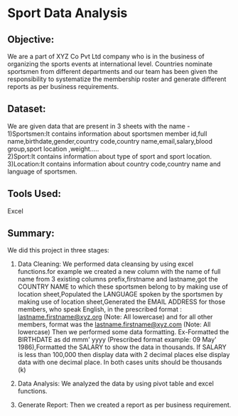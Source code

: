 # Sport Data Analysis 
## Objective:
We are a part of XYZ Co Pvt Ltd company who is in the business of organizing the sports events at international level. Countries nominate sportsmen from different departments and our team has been given the responsibility to systematize the membership roster and generate different reports as per business requirements.

## Dataset:
We are given data that are present in 3 sheets with the name -
1)Sportsmen:It contains information about sportsmen member id,full name,birthdate,gender,country code,country name,email,salary,blood group,sport location ,weight.....<br/>
2)Sport:It contains information about type of sport and sport location.<br/>
3)Location:It contains information about country code,country name and language of sportsmen.

## Tools Used:
Excel

## Summary:
We did this project in three stages: 
1) Data Cleaning:
We performed data cleansing by using excel functions.for example we created a new column with the name of full name from 3 existing columns prefix,firstname and          lastname,got the COUNTRY NAME to which these sportsmen belong to by making use of location sheet,Populated the LANGUAGE spoken by the sportsmen by making use of location sheet,Generated the EMAIL ADDRESS for those members, who speak English, in the prescribed format : lastname.firstname@xyz.org (Note: All lowercase) and for all other members, format was the lastname.firstname@xyz.com (Note: All lowercase)
Then we performed some data formatting. Ex-Formatted the BIRTHDATE as dd mmm' yyyy (Prescribed format example: 09 May' 1986),Formatted the SALARY to show the data in thousands. If SALARY is less than 100,000 then display data with 2 decimal places else display data with one decimal place. In both cases units should be thousands (k)

2) Data Analysis: We analyzed the data by using pivot table and excel functions.

3) Generate Report: Then we created a report as per business requirement.



